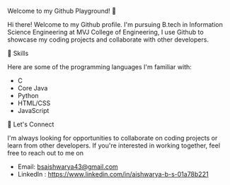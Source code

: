 Welcome to my Github Playground! 🚀

Hi there! Welcome to my Github profile. I'm pursuing B.tech in Information Science Engineering at MVJ College of Engineering, I use Github to showcase my coding projects and collaborate with other developers.

🌱 Skills

Here are some of the programming languages I'm familiar with:
 - C
 - Core Java
 - Python
 - HTML/CSS
 - JavaScript

🤝 Let's Connect

I'm always looking for opportunities to collaborate on coding projects or learn from other developers. If you're interested in working together, feel free to reach out to me on 
 - Email: bsaishwarya43@gmail.com 
 - LinkedIn : https://www.linkedin.com/in/aishwarya-b-s-01a78b221
